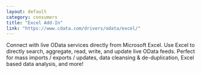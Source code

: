 ```yaml
---
layout: default
category: consumers
title: "Excel Add-In"
link: "https://www.cdata.com/drivers/odata/excel/"
---
```

Connect with live OData services directly from Microsoft Excel. Use Excel to directly search, aggregate, read, write, and update live OData feeds. Perfect for mass imports / exports / updates, data cleansing &amp; de-duplication, Excel based data analysis, and more!
